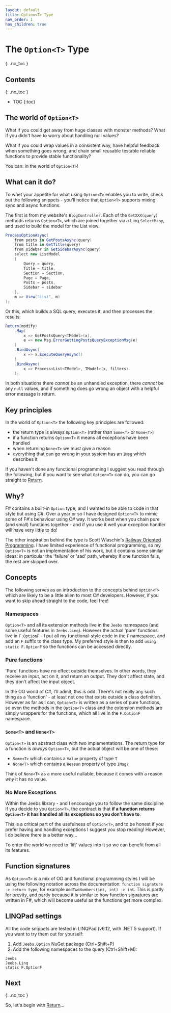 ```yaml
---
layout: default
title: Option<T> Type
nav_order: 1
has_children: true
---
```


# The `Option<T>` Type
{: .no_toc }

## Contents
{: .no_toc }

- TOC
{:toc}

## The world of `Option<T>`

What if you could get away from huge classes with monster methods?  What if you didn't have to worry about handling null values?

What if you could wrap values in a consistent way, have helpful feedback when something goes wrong, and chain small reusable testable reliable functions to provide stable functionality?

You can: in the world of `Option<T>`!

## What can it do?

To whet your appetite for what using `Option<T>` enables you to write, check out the following snippets - you'll notice that `Option<T>` supports mixing sync and async functions.

The first is from my website's `BlogController`.  Each of the `GetXXX(query)` methods returns `Option<T>`, which are joined together via a Linq `SelectMany`, and used to build the model for the List view.

```csharp
ProcessOptionAsync(
    from posts in GetPostsAsync(query)
    from title in GetTitle(query)
    from sidebar in GetSidebarAsync(query)
    select new ListModel
    {
        Query = query,
        Title = title,
        Section = Section,
        Page = Page,
        Posts = posts,
        Sidebar = sidebar
    },
    m => View("List", m)
);
```

Or this, which builds a SQL query, executes it, and then processes the results:

```csharp
Return(modify)
    .Map(
        x => GetPostsQuery<TModel>(x),
        e => new Msg.ErrorGettingPostsQueryExceptionMsg(e)
    )
    .BindAsync(
        x => x.ExecuteQueryAsync()
    )
    .BindAsync(
        x => Process<List<TModel>, TModel>(x, filters)
    );
```

In both situations there *cannot* be an unhandled exception, there *cannot* be any `null` values, and if something does go wrong an object with a helpful error message is return.

## Key principles

In the world of `Option<T>` the following key principles are followed:

- the return type is always `Option<T>` (rather than `Some<T>` or `None<T>`)
- if a function returns `Option<T>` it means all exceptions have been handled
- when returning `None<T>` we must give a reason
- everything that can go wrong in your system has an `IMsg` which describes it

If you haven't done any functional programming I suggest you read through the following, but if you want to see what `Option<T>` can do, you can go straight to [Return](return).

## Why?

F# contains a built-in `Option` type, and I wanted to be able to code in that style but using C#.  Over a year or so I have designed `Option<T>` to mimic some of F#'s behaviour using C# way.  It works best when you chain pure (and small) functions together - and if you use it well your exception handler will have very little to do!

The other inspiration behind the type is Scott Wlaschin's [Railway Oriented Programming](https://fsharpforfunandprofit.com/posts/against-railway-oriented-programming/).  I have limited experience of functional programming, so my `Option<T>` is not an implementation of his work, but it contains some similar ideas: in particular the 'failure' or 'sad' path, whereby if one function fails, the rest are skipped over.

## Concepts

The following serves as an introduction to the concepts behind `Option<T>` which are likely to be a little alien to most C# developers.  However, if you want to skip ahead straight to the code, feel free!

### Namespaces

`Option<T>` and all its extension methods live in the `Jeebs` namespace (and some useful features in `Jeebs.Linq`).  However the actual 'pure' functions live in `F.OptionF` - I put all my functional-style code in the `F` namespace, and add an `F` suffix to the class type.  My preferred style is then to add `using static F.OptionF` so the functions can be accessed directly.

### Pure functions

'Pure' functions have no effect outside themselves.  In other words, they receive an input, act on it, and return an output.  They don't affect state, and they don't affect the input object.

In the OO world of C#, I'll admit, this is odd.  There's not really any such thing as a 'function' - at least not one that exists outside a class definition.  However as far as I can, `Option<T>` is written as a series of pure functions, so even the methods in the `Option<T>` class and the extension methods are simply wrappers for the functions, which all live in the `F.OptionF` namespace.

### `Some<T>` and `None<T>`

`Option<T>` is an abstract class with two implementations.  The return type for a function is *always* `Option<T>`, but the actual object will be one of these:

- `Some<T>` which contains a `Value` property of type `T`
- `None<T>` which contains a `Reason` property of type `IMsg?`

Think of `None<T>` as a more useful nullable, because it comes with a reason *why* it has no value.

### No More Exceptions

Within the Jeebs library - and I encourage you to follow the same discipline if you decide to you `Option<T>`, the contract is that **if a function returns `Option<T>` it has handled all its exceptions so you don't have to**.

This is a critical part of the usefulness of `Option<T>`, and to be honest if you prefer having and handling exceptions I suggest you stop reading!  However, I do believe there is a better way...

  To enter the world we need to 'lift' values into it so we can benefit from all its features.

## Function signatures

As `Option<T>` is a mix of OO and functional programming styles I will be using the following notation across the documentation: `function signature -> return type`, for example `AddTwoNumbers(int, int) -> int`.  This is partly for brevity, and partly because it is similar to how function signatures are written in F#, which will become useful as the functions get more complex.

## LINQPad settings

All the code snippets are tested in LINQPad (v6.12, with .NET 5 support).  If you want to try them out for yourself:

1. Add `Jeebs.Option` NuGet package (Ctrl+Shift+P)
2. Add the following namespaces to the query (Ctrl+Shift+M):

```plaintext
Jeebs
Jeebs.Linq
static F.OptionF
```

## Next
{: .no_toc }

So, let's begin with [Return](return)...
